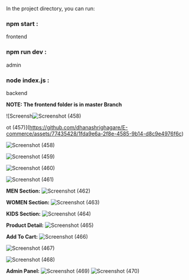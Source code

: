 In the project directory, you can run:  
### **npm start** :
frontend
### **npm run dev**  :
admin
### **node index.js** : 
backend 

**NOTE: The frontend folder is in master Branch**


![Screensh![Screenshot (458)](https://github.com/dhanashrighagare/E-commerce/assets/77435428/019ae426-cd9d-4121-a556-000db76479c0)

ot (457)](https://github.com/dhanashrighagare/E-commerce/assets/77435428/1fda9e6a-2f8e-4585-9b14-d8c9e4976f6c)

![Screenshot (458)](https://github.com/dhanashrighagare/E-commerce/assets/77435428/4b1fdc2b-7aba-4d1c-86c8-d66b1dd1a5c2)

![Screenshot (459)](https://github.com/dhanashrighagare/E-commerce/assets/77435428/65862031-97d8-4b77-ad81-57aad7597068)

![Screenshot (460)](https://github.com/dhanashrighagare/E-commerce/assets/77435428/21c446f2-c645-4ec5-9704-68a40de734c3)

![Screenshot (461)](https://github.com/dhanashrighagare/E-commerce/assets/77435428/7c79efa8-2374-4a3d-b14b-0cf16813f0b5)

**MEN Section:** 
![Screenshot (462)](https://github.com/dhanashrighagare/E-commerce/assets/77435428/75baa6a4-9441-4ea5-af8d-c2767ebec00b)

**WOMEN Section:**
![Screenshot (463)](https://github.com/dhanashrighagare/E-commerce/assets/77435428/13d17f19-4b8e-446d-b806-5f65800a13e0)

**KIDS Section:**
![Screenshot (464)](https://github.com/dhanashrighagare/E-commerce/assets/77435428/04bf889a-1169-4d52-baf6-8279789eb7c1)

**Product Detail:**
![Screenshot (465)](https://github.com/dhanashrighagare/E-commerce/assets/77435428/90b8650d-bbae-4d75-a58e-87111f42f627)

**Add To Cart:**
![Screenshot (466)](https://github.com/dhanashrighagare/E-commerce/assets/77435428/36515006-abe3-4461-b69d-3092f29397b6)

![Screenshot (467)](https://github.com/dhanashrighagare/E-commerce/assets/77435428/3f7d3e24-b01a-4e31-bde6-8b7679aa374f)

![Screenshot (468)](https://github.com/dhanashrighagare/E-commerce/assets/77435428/d7305015-84ae-4671-b2ff-e57ea9246315)

**Admin Panel:** 
![Screenshot (469)](https://github.com/dhanashrighagare/E-commerce/assets/77435428/9dcaca53-bdb4-483b-955a-1393ee93b1e5)
![Screenshot (470)](https://github.com/dhanashrighagare/E-commerce/assets/77435428/f4e1a043-9353-42d4-87ff-5bc610fe4de2)
